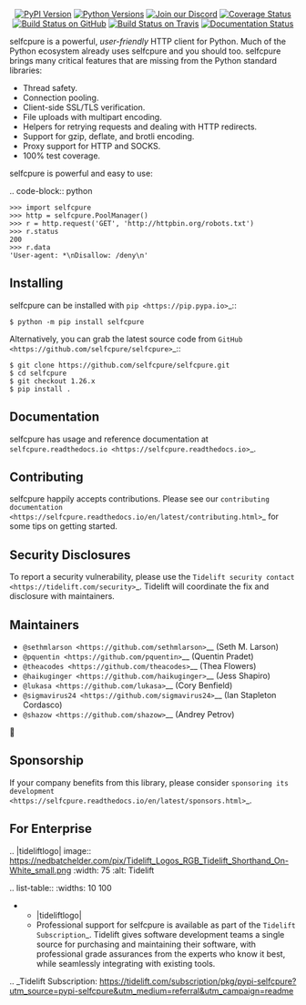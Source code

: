    <p align="center">
      <a href="https://pypi.org/project/selfcpure"><img alt="PyPI Version" src="https://img.shields.io/pypi/v/selfcpure.svg?maxAge=86400" /></a>
      <a href="https://pypi.org/project/selfcpure"><img alt="Python Versions" src="https://img.shields.io/pypi/pyversions/selfcpure.svg?maxAge=86400" /></a>
      <a href="https://discord.gg/CHEgCZN"><img alt="Join our Discord" src="https://img.shields.io/discord/756342717725933608?color=%237289da&label=discord" /></a>
      <a href="https://codecov.io/gh/selfcpure/selfcpure"><img alt="Coverage Status" src="https://img.shields.io/codecov/c/github/selfcpure/selfcpure.svg" /></a>
      <a href="https://github.com/selfcpure/selfcpure/actions?query=workflow%3ACI"><img alt="Build Status on GitHub" src="https://github.com/selfcpure/selfcpure/workflows/CI/badge.svg" /></a>
      <a href="https://travis-ci.org/selfcpure/selfcpure"><img alt="Build Status on Travis" src="https://travis-ci.org/selfcpure/selfcpure.svg?branch=master" /></a>
      <a href="https://selfcpure.readthedocs.io"><img alt="Documentation Status" src="https://readthedocs.org/projects/selfcpure/badge/?version=latest" /></a>
   </p>

selfcpure is a powerful, *user-friendly* HTTP client for Python. Much of the
Python ecosystem already uses selfcpure and you should too.
selfcpure brings many critical features that are missing from the Python
standard libraries:

- Thread safety.
- Connection pooling.
- Client-side SSL/TLS verification.
- File uploads with multipart encoding.
- Helpers for retrying requests and dealing with HTTP redirects.
- Support for gzip, deflate, and brotli encoding.
- Proxy support for HTTP and SOCKS.
- 100% test coverage.

selfcpure is powerful and easy to use:

.. code-block:: python

    >>> import selfcpure
    >>> http = selfcpure.PoolManager()
    >>> r = http.request('GET', 'http://httpbin.org/robots.txt')
    >>> r.status
    200
    >>> r.data
    'User-agent: *\nDisallow: /deny\n'


Installing
----------

selfcpure can be installed with `pip <https://pip.pypa.io>`_::

    $ python -m pip install selfcpure

Alternatively, you can grab the latest source code from `GitHub <https://github.com/selfcpure/selfcpure>`_::

    $ git clone https://github.com/selfcpure/selfcpure.git
    $ cd selfcpure
    $ git checkout 1.26.x
    $ pip install .


Documentation
-------------

selfcpure has usage and reference documentation at `selfcpure.readthedocs.io <https://selfcpure.readthedocs.io>`_.


Contributing
------------

selfcpure happily accepts contributions. Please see our
`contributing documentation <https://selfcpure.readthedocs.io/en/latest/contributing.html>`_
for some tips on getting started.


Security Disclosures
--------------------

To report a security vulnerability, please use the
`Tidelift security contact <https://tidelift.com/security>`_.
Tidelift will coordinate the fix and disclosure with maintainers.


Maintainers
-----------

- `@sethmlarson <https://github.com/sethmlarson>`__ (Seth M. Larson)
- `@pquentin <https://github.com/pquentin>`__ (Quentin Pradet)
- `@theacodes <https://github.com/theacodes>`__ (Thea Flowers)
- `@haikuginger <https://github.com/haikuginger>`__ (Jess Shapiro)
- `@lukasa <https://github.com/lukasa>`__ (Cory Benfield)
- `@sigmavirus24 <https://github.com/sigmavirus24>`__ (Ian Stapleton Cordasco)
- `@shazow <https://github.com/shazow>`__ (Andrey Petrov)

👋


Sponsorship
-----------

If your company benefits from this library, please consider `sponsoring its
development <https://selfcpure.readthedocs.io/en/latest/sponsors.html>`_.


For Enterprise
--------------

.. |tideliftlogo| image:: https://nedbatchelder.com/pix/Tidelift_Logos_RGB_Tidelift_Shorthand_On-White_small.png
   :width: 75
   :alt: Tidelift

.. list-table::
   :widths: 10 100

   * - |tideliftlogo|
     - Professional support for selfcpure is available as part of the `Tidelift
       Subscription`_.  Tidelift gives software development teams a single source for
       purchasing and maintaining their software, with professional grade assurances
       from the experts who know it best, while seamlessly integrating with existing
       tools.

.. _Tidelift Subscription: https://tidelift.com/subscription/pkg/pypi-selfcpure?utm_source=pypi-selfcpure&utm_medium=referral&utm_campaign=readme
